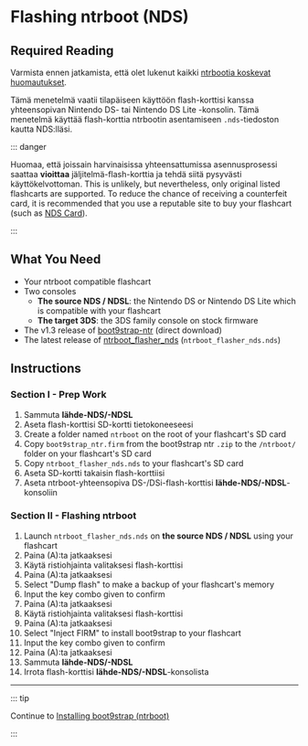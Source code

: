 # Flashing ntrboot (NDS)

## Required Reading

Varmista ennen jatkamista, että olet lukenut kaikki [ntrbootia koskevat huomautukset](ntrboot).

Tämä menetelmä vaatii tilapäiseen käyttöön flash-korttisi kanssa yhteensopivan Nintendo DS- tai Nintendo DS Lite -konsolin. Tämä menetelmä käyttää flash-korttia ntrbootin asentamiseen `.nds`-tiedoston kautta NDS:lläsi.

::: danger

Huomaa, että joissain harvinaisissa yhteensattumissa asennusprosessi saattaa **vioittaa** jäljitelmä-flash-korttia ja tehdä siitä pysyvästi käyttökelvottoman. This is unlikely, but nevertheless, only original listed flashcarts are supported. To reduce the chance of receiving a counterfeit card, it is recommended that you use a reputable site to buy your flashcart (such as [NDS Card](https://www.nds-card.com/)).

:::

## What You Need

- Your ntrboot compatible flashcart
- Two consoles
  - **The source NDS / NDSL**: the Nintendo DS or Nintendo DS Lite which is compatible with your flashcart
  - **The target 3DS**: the 3DS family console on stock firmware
- The v1.3 release of [boot9strap-ntr](https://github.com/SciresM/boot9strap/releases/download/1.3/boot9strap-1.3-ntr.zip) (direct download)
- The latest release of [ntrboot_flasher_nds](https://github.com/jason0597/ntrboot_flasher_nds/releases/latest) (`ntrboot_flasher_nds.nds`)

## Instructions

### Section I - Prep Work

1. Sammuta **lähde-NDS/-NDSL**
2. Aseta flash-korttisi SD-kortti tietokoneeseesi
3. Create a folder named `ntrboot` on the root of your flashcart's SD card
4. Copy `boot9strap_ntr.firm` from the boot9strap ntr `.zip` to the `/ntrboot/` folder on your flashcart's SD card
5. Copy `ntrboot_flasher_nds.nds` to your flashcart's SD card
6. Aseta SD-kortti takaisin flash-korttiisi
7. Aseta ntrboot-yhteensopiva DS-/DSi-flash-korttisi **lähde-NDS/-NDSL**-konsoliin

### Section II - Flashing ntrboot

1. Launch `ntrboot_flasher_nds.nds` on **the source NDS / NDSL** using your flashcart
2. Paina (A):ta jatkaaksesi
3. Käytä ristiohjainta valitaksesi flash-korttisi
4. Paina (A):ta jatkaaksesi
5. Select "Dump flash" to make a backup of your flashcart's memory
6. Input the key combo given to confirm
7. Paina (A):ta jatkaaksesi
8. Käytä ristiohjainta valitaksesi flash-korttisi
9. Paina (A):ta jatkaaksesi
10. Select "Inject FIRM" to install boot9strap to your flashcart
11. Input the key combo given to confirm
12. Paina (A):ta jatkaaksesi
13. Sammuta **lähde-NDS/-NDSL**
14. Irrota flash-korttisi **lähde-NDS/-NDSL**-konsolista

___

::: tip

Continue to [Installing boot9strap (ntrboot)](installing-boot9strap-\(ntrboot\))

:::
